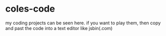 # coles-code
my coding projects can be seen here. if you want to play them, then copy and past the code into a text editor like jsbin(.com)

